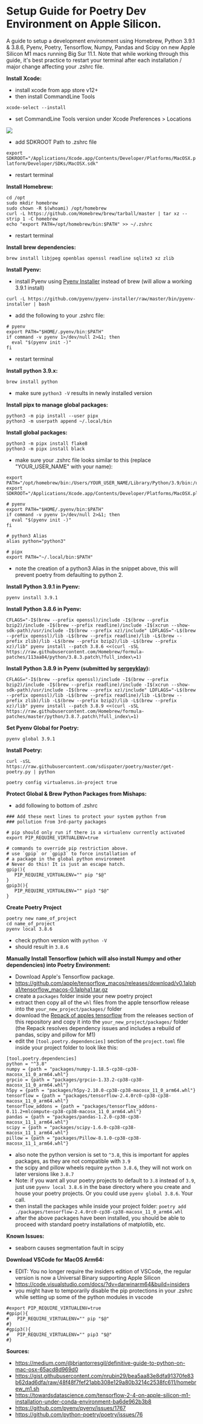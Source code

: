 # Setup Guide for Poetry Dev Environment on Apple Silicon.

A guide to setup a development environment using Homebrew, Python 3.9.1 & 3.8.6, Pyenv, Poetry, Tensorflow, Numpy, Pandas and Scipy on new Apple Silicon M1 macs running Big Sur 11.1. Note that while working through this guide, it's best practice to restart your terminal after each installation / major change affecting your .zshrc file.


__Install Xcode:__
- install xcode from app store v12+
- then install CommandLine Tools

`xcode-select --install`

- set CommandLine Tools version under Xcode Preferences > Locations

![](https://github.com/rybodiddly/Poetry-Pyenv-Homebrew-Numpy-TensorFlow-on-Apple-Silicon-M1/blob/main/xcode_prefs.jpg)

- add SDKROOT Path to .zshrc file

`export SDKROOT="/Applications/Xcode.app/Contents/Developer/Platforms/MacOSX.platform/Developer/SDKs/MacOSX.sdk"`
- restart terminal


__Install Homebrew:__
```
cd /opt
sudo mkdir homebrew
sudo chown -R $(whoami) /opt/homebrew
curl -L https://github.com/Homebrew/brew/tarball/master | tar xz --strip 1 -C homebrew
echo "export PATH=/opt/homebrew/bin:$PATH" >> ~/.zshrc
```
- restart terminal


__Install brew dependencies:__

`brew install libjpeg openblas openssl readline sqlite3 xz zlib`


__Install Pyenv:__

- install Pyenv using [Pyenv Installer](https://github.com/pyenv/pyenv-installer) instead of brew (will allow a working 3.9.1 install)

`curl -L https://github.com/pyenv/pyenv-installer/raw/master/bin/pyenv-installer | bash`

- add the following to your .zshrc file:
```
# pyenv
export PATH="$HOME/.pyenv/bin:$PATH"
if command -v pyenv 1>/dev/null 2>&1; then
  eval "$(pyenv init -)"
fi
```
- restart terminal


__Install python 3.9.x:__

`brew install python`
- make sure `python3 -V` results in newly installed version


__Install pipx to manage global packages:__
```
python3 -m pip install --user pipx
python3 -m userpath append ~/.local/bin
```

__Install global packages:__
```
python3 -m pipx install flake8
python3 -m pipx install black
```

- make sure your .zshrc file looks similar to this (replace "YOUR_USER_NAME" with your name):
```
export PATH="/opt/homebrew/bin:/Users/YOUR_USER_NAME/Library/Python/3.9/bin:/usr/local/bin:/usr/bin:/bin:/usr/sbin:/sbin:/Library/Apple/usr/bin:$PATH"
export SDKROOT="/Applications/Xcode.app/Contents/Developer/Platforms/MacOSX.platform/Developer/SDKs/MacOSX.sdk"

# pyenv
export PATH="$HOME/.pyenv/bin:$PATH"
if command -v pyenv 1>/dev/null 2>&1; then
  eval "$(pyenv init -)"
fi

# python3 Alias
alias python="python3"

# pipx
export PATH="~/.local/bin:$PATH"
```
- note the creation of a python3 Alias in the snippet above, this will prevent poetry from defaulting to python 2.


__Install Python 3.9.1 in Pyenv:__

`pyenv install 3.9.1`


__Install Python 3.8.6 in Pyenv:__
```
CFLAGS="-I$(brew --prefix openssl)/include -I$(brew --prefix bzip2)/include -I$(brew --prefix readline)/include -I$(xcrun --show-sdk-path)/usr/include -I$(brew --prefix xz)/include" LDFLAGS="-L$(brew --prefix openssl)/lib -L$(brew --prefix readline)/lib -L$(brew --prefix zlib)/lib -L$(brew --prefix bzip2)/lib -L$(brew --prefix xz)/lib" pyenv install --patch 3.8.6 <<(curl -sSL https://raw.githubusercontent.com/Homebrew/formula-patches/113aa84/python/3.8.3.patch\?full_index\=1)
```

__Install Python 3.8.9 in Pyenv (submitted by [sergeyklay](https://github.com/sergeyklay)):__
```
CFLAGS="-I$(brew --prefix openssl)/include -I$(brew --prefix bzip2)/include -I$(brew --prefix readline)/include -I$(xcrun --show-sdk-path)/usr/include -I$(brew --prefix xz)/include" LDFLAGS="-L$(brew --prefix openssl)/lib -L$(brew --prefix readline)/lib -L$(brew --prefix zlib)/lib -L$(brew --prefix bzip2)/lib -L$(brew --prefix xz)/lib" pyenv install --patch 3.8.9 <<(curl -sSL https://raw.githubusercontent.com/Homebrew/formula-patches/master/python/3.8.7.patch\?full_index\=1)
```

__Set Pyenv Global for Poetry:__

`pyenv global 3.9.1`


__Install Poetry:__
```
curl -sSL https://raw.githubusercontent.com/sdispater/poetry/master/get-poetry.py | python

poetry config virtualenvs.in-project true
```

__Protect Global & Brew Python Packages from Mishaps:__

- add following to bottom of .zshrc
```
### Add these next lines to protect your system python from
### pollution from 3rd-party packages

# pip should only run if there is a virtualenv currently activated
export PIP_REQUIRE_VIRTUALENV=true
 
# commands to override pip restriction above.
# use `gpip` or `gpip3` to force installation of
# a package in the global python environment
# Never do this! It is just an escape hatch.
gpip(){
   PIP_REQUIRE_VIRTUALENV="" pip "$@"
}
gpip3(){
   PIP_REQUIRE_VIRTUALENV="" pip3 "$@"
}
```

__Create Poetry Project__
```
poetry new name_of_project
cd name_of_project
pyenv local 3.8.6
```
- check python version with `python -V`
- should result in `3.8.6`


__Manually Install Tensorflow (which will also install Numpy and other dependencies) into Poetry Environment:__

- Download Apple's Tensorflow package.
- https://github.com/apple/tensorflow_macos/releases/download/v0.1alpha1/tensorflow_macos-0.1alpha1.tar.gz
- create a `packages` folder inside your new poetry project
- extract then copy all of the `whl` files from the apple tensorflow release into the `your_new_project/packages/` folder
- download the [Repack of apples tensorflow](https://github.com/rybodiddly/Poetry-Pyenv-Homebrew-Numpy-TensorFlow-on-Apple-Silicon-M1/releases/download/2.4.0rc0-Repack/tensorflow-2.4.0rc0-cp38-cp38-macosx_11_0_arm64.whl) from the releases section of this repository and copy it into the `your_new_project/packages/` folder (the Repack resolves dependency issues and includes a rebuild of pandas, scipy and pillow for M1)
- edit the `[tool.poetry.dependencies]` section of the `project.toml` file inside your project folder to look like this:
```
[tool.poetry.dependencies]
python = "^3.8"
numpy = {path = "packages/numpy-1.18.5-cp38-cp38-macosx_11_0_arm64.whl"}
grpcio = {path = "packages/grpcio-1.33.2-cp38-cp38-macosx_11_0_arm64.whl"}
h5py = {path = "packages/h5py-2.10.0-cp38-cp38-macosx_11_0_arm64.whl"}
tensorflow = {path = "packages/tensorflow-2.4.0rc0-cp38-cp38-macosx_11_0_arm64.whl"}
tensorflow_addons = {path = "packages/tensorflow_addons-0.11.2+mlcompute-cp38-cp38-macosx_11_0_arm64.whl"}
pandas = {path = "packages/pandas-1.2.0-cp38-cp38-macosx_11_1_arm64.whl"}
scipy = {path = "packages/scipy-1.6.0-cp38-cp38-macosx_11_1_arm64.whl"}
pillow = {path = "packages/Pillow-8.1.0-cp38-cp38-macosx_11_1_arm64.whl"}
```
- also note the python version is set to `^3.8`, this is important for apples packages, as they are not compatible with `3.9`
- the scipy and pillow wheels require `python 3.8.6`, they will not work on later versions like `3.8.7` 
- Note: if you want all your poetry projects to default to `3.8` instead of `3.9`, just use `pyenv local 3.8.6` in the base directory where you create and house your poetry projects. Or you could use `pyenv global 3.8.6`. Your call.
- then install the packages while inside your project folder:
`poetry add ./packages/tensorflow-2.4.0rc0-cp38-cp38-macosx_11_0_arm64.whl`
- after the above packages have been installed, you should be able to proceed with standard poetry installations of matplotlib, etc.


__Known Issues:__
- seaborn causes segmentation fault in scipy


__Download VSCode for MacOS Arm64:__
- EDIT: You no longer require the insiders edition of VSCode, the regular version is now a Universal Binary supporting Apple Silicon
- https://code.visualstudio.com/docs/?dv=darwinarm64&build=insiders
- you might have to temporarily disable the pip protections in your .zshrc while setting up some of the python modules in vscode
```
#export PIP_REQUIRE_VIRTUALENV=true
#gpip(){
#   PIP_REQUIRE_VIRTUALENV="" pip "$@"
#}
#gpip3(){
#   PIP_REQUIRE_VIRTUALENV="" pip3 "$@"
#}
```


__Sources:__
- https://medium.com/@briantorresgil/definitive-guide-to-python-on-mac-osx-65acd8d969d0
- https://gist.githubusercontent.com/nrubin29/bea5aa83e8dfa91370fe83b62dad6dfa/raw/48f48f7fef21abb308e129a80b3214c2538fc611/homebrew_m1.sh
- https://towardsdatascience.com/tensorflow-2-4-on-apple-silicon-m1-installation-under-conda-environment-ba6de962b3b8
- https://github.com/pyenv/pyenv/issues/1767
- https://github.com/python-poetry/poetry/issues/76
